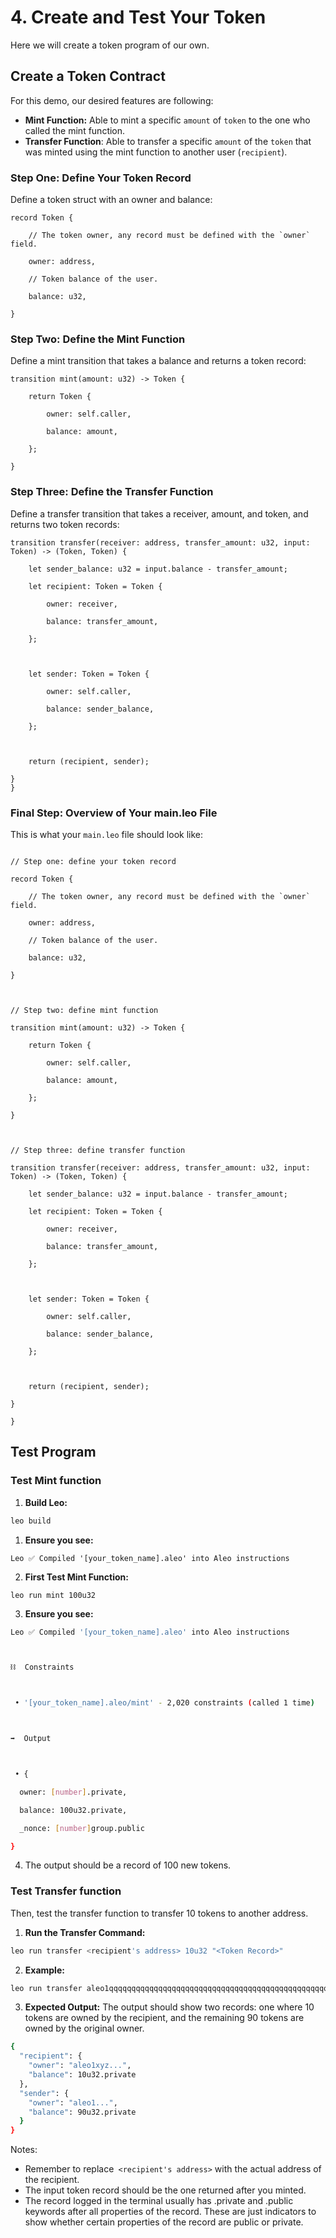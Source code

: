 # 4. Create and Test Your Token

Here we will create a token program of our own.

## Create a Token Contract

For this demo, our desired features are following:

- **Mint Function:** Able to mint a specific `amount` of `token` to the one who called the mint function.
- **Transfer Function**: Able to transfer a specific `amount` of the `token` that was minted using the mint function to another user (`recipient`).

### **Step One: Define Your Token Record**

Define a token struct with an owner and balance:

```
record Token {

    // The token owner, any record must be defined with the `owner` field.

    owner: address,

    // Token balance of the user.

    balance: u32,

}
```

### **Step Two: Define the Mint Function**

Define a mint transition that takes a balance and returns a token record:

```
transition mint(amount: u32) -> Token {

    return Token {

        owner: self.caller,

        balance: amount,

    };

}
```

### **Step Three: Define the Transfer Function**

Define a transfer transition that takes a receiver, amount, and token, and returns two token records:

```
transition transfer(receiver: address, transfer_amount: u32, input: Token) -> (Token, Token) {

    let sender_balance: u32 = input.balance - transfer_amount;

    let recipient: Token = Token {

        owner: receiver,

        balance: transfer_amount,

    };



    let sender: Token = Token {

        owner: self.caller,

        balance: sender_balance,

    };



    return (recipient, sender);

}
}
```

### **Final Step: Overview of Your main.leo File**

This is what your `main.leo` file should look like:

```program [your_token_name].aleo {

// Step one: define your token record

record Token {

    // The token owner, any record must be defined with the `owner` field.

    owner: address,

    // Token balance of the user.

    balance: u32,

}



// Step two: define mint function

transition mint(amount: u32) -> Token {

    return Token {

        owner: self.caller,

        balance: amount,

    };

}



// Step three: define transfer function

transition transfer(receiver: address, transfer_amount: u32, input: Token) -> (Token, Token) {

    let sender_balance: u32 = input.balance - transfer_amount;

    let recipient: Token = Token {

        owner: receiver,

        balance: transfer_amount,

    };



    let sender: Token = Token {

        owner: self.caller,

        balance: sender_balance,

    };



    return (recipient, sender);

}

}
```

## Test Program

### Test Mint function

1. **Build Leo:**

```bash
leo build
```

1. **Ensure you see:**

```
Leo ✅ Compiled '[your_token_name].aleo' into Aleo instructions
```

2. **First Test Mint Function:**

```
leo run mint 100u32
```

3. **Ensure you see:**

```bash
Leo ✅ Compiled '[your_token_name].aleo' into Aleo instructions



⛓  Constraints



 • '[your_token_name].aleo/mint' - 2,020 constraints (called 1 time)



➡️  Output



 • {

  owner: [number].private,

  balance: 100u32.private,

  _nonce: [number]group.public

}
```

4. The output should be a record of 100 new tokens.

### Test Transfer function

Then, test the transfer function to transfer 10 tokens to another address.

1. **Run the Transfer Command:**

```bash
leo run transfer <recipient's address> 10u32 "<Token Record>"
```

2. **Example:**

```bash
leo run transfer aleo1qqqqqqqqqqqqqqqqqqqqqqqqqqqqqqqqqqqqqqqqqqqqqqqqqqqqqqqqqqqqqqqqqqqqq9d 10u32 "{ owner: aleo1abcdefgh..., balance: 100u32.private }"
```

3. **Expected Output:** The output should show two records: one where 10 tokens are owned by the recipient, and the remaining 90 tokens are owned by the original owner.

```bash
{
  "recipient": {
    "owner": "aleo1xyz...",
    "balance": 10u32.private
  },
  "sender": {
    "owner": "aleo1...",
    "balance": 90u32.private
  }
}
```

Notes:

- Remember to replace` <recipient's address>` with the actual address of the recipient.
- The input token record should be the one returned after you minted.
- The record logged in the terminal usually has .private and .public keywords after all properties of the record. These are just indicators to show whether certain properties of the record are public or private.
